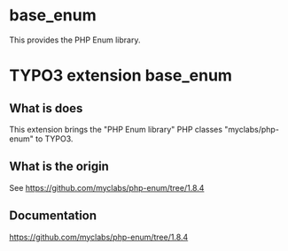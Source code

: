 base_enum
=========
This provides the PHP Enum library.





# TYPO3 extension base_enum

## What is does

This extension brings the "PHP Enum library" PHP classes "myclabs/php-enum" to TYPO3.

## What is the origin

See https://github.com/myclabs/php-enum/tree/1.8.4

## Documentation

https://github.com/myclabs/php-enum/tree/1.8.4



